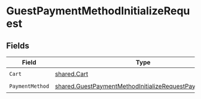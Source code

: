 # GuestPaymentMethodInitializeRequest


## Fields

| Field                                                                                                                              | Type                                                                                                                               | Required                                                                                                                           | Description                                                                                                                        |
| ---------------------------------------------------------------------------------------------------------------------------------- | ---------------------------------------------------------------------------------------------------------------------------------- | ---------------------------------------------------------------------------------------------------------------------------------- | ---------------------------------------------------------------------------------------------------------------------------------- |
| `Cart`                                                                                                                             | [shared.Cart](../../models/shared/cart.md)                                                                                         | :heavy_check_mark:                                                                                                                 | N/A                                                                                                                                |
| `PaymentMethod`                                                                                                                    | [shared.GuestPaymentMethodInitializeRequestPaymentMethod](../../models/shared/guestpaymentmethodinitializerequestpaymentmethod.md) | :heavy_check_mark:                                                                                                                 | N/A                                                                                                                                |